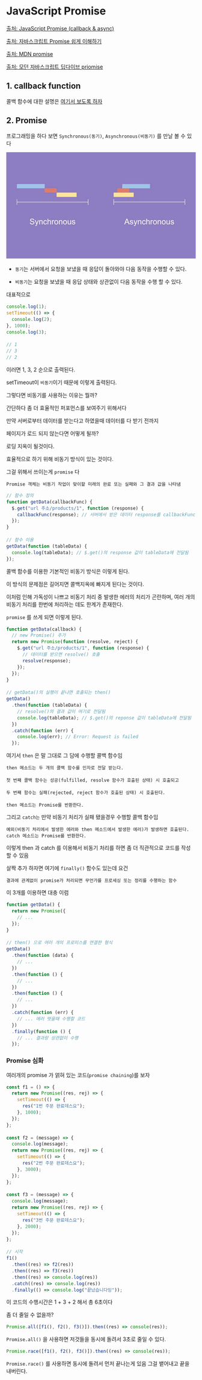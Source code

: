 # JavaScript Promise

[출처: JavaScript Promise (callback & async)](https://www.youtube.com/playlist?list=PLuHgQVnccGMBVQ4ZcIRmcOeu8uktUAbxI)

[출처: 자바스크립트 Promise 쉽게 이해하기](https://joshua1988.github.io/web-development/javascript/promise-for-beginners/)

[출처: MDN promise](https://developer.mozilla.org/ko/docs/Web/JavaScript/Reference/Global_Objects/Promise)

[출처: 모던 자바스크립트 딥다이브 priomise](https://poiemaweb.com/es6-promise)

## 1. callback function

콜백 함수에 대한 설명은 [여기서 보도록 하자](https://github.com/lugia574/diary/blob/main/study/JavaScript/md/2.%20%ED%95%A8%EC%88%98/2.%20callBack/function%2Ccallback.md#3-%EC%BD%9C%EB%B0%B1%EC%9D%B4%EB%9E%80)

## 2. Promise

프로그래밍을 하다 보면 `Synchronous(동기)`, `Asynchronous(비동기)` 를 만날 볼 수 있다

![동기, 비동기](/study/JavaScript/pic/synVSAsyn.jpg)

- `동기`는 서버에서 요청을 보냈을 때 응답이 돌아와야 다음 동작을 수행할 수 있다.

- `비동기`는 요청을 보냈을 때 응답 상태와 상관없이 다음 동작을 수행 할 수 있다.

대표적으로

```js
console.log(1);
setTimeout(() => {
  console.log(2);
}, 1000);
console.log(3);

// 1
// 3
// 2
```

이러면 1, 3, 2 순으로 출력된다.

setTimeout이 `비동기`이기 때문에 이렇게 출력된다.

그렇다면 비동기를 사용하는 이유는 뭘까?

간단하다 좀 더 효율적인 퍼포먼스를 보여주기 위해서다

만약 서버로부터 데이터를 받는다고 하였을때 데이터를 다 받기 전까지

페이지가 로드 되지 않는다면 어떻게 될까?

로딩 지옥이 될것이다.

효율적으로 하기 위해 비동기 방식이 있는 것이다.

그걸 위해서 쓰이는게 `promise` 다

    Promise 객체는 비동기 작업이 맞이할 미래의 완료 또는 실패와 그 결과 값을 나타냄

```js
// 함수 정의
function getData(callbackFunc) {
  $.get("url 주소/products/1", function (response) {
    callbackFunc(response); // 서버에서 받은 데이터 response를 callbackFunc() 함수에 넘겨줌
  });
}

// 함수 이용
getData(function (tableData) {
  console.log(tableData); // $.get()의 response 값이 tableData에 전달됨
});
```

콜백 함수를 이용한 기본적인 비동기 방식은 이렇게 된다.

이 방식의 문제점은 길어지면 콜백지옥에 빠지게 된다는 것이다.

이처럼 인해 가독성이 나쁘고 비동기 처리 중 발생한 에러의 처리가 곤란하며, 여러 개의 비동기 처리를 한번에 처리하는 데도 한계가 존재한다.

`promise` 를 쓰게 되면 이렇게 된다.

```js
function getData(callback) {
  // new Promise() 추가
  return new Promise(function (resolve, reject) {
    $.get("url 주소/products/1", function (response) {
      // 데이터를 받으면 resolve() 호출
      resolve(response);
    });
  });
}

// getData()의 실행이 끝나면 호출되는 then()
getData()
  .then(function (tableData) {
    // resolve()의 결과 값이 여기로 전달됨
    console.log(tableData); // $.get()의 reponse 값이 tableData에 전달됨
  })
  .catch(function (err) {
    console.log(err); // Error: Request is failed
  });
```

여기서 `then` 은 말 그대로 그 담에 수행할 콜백 함수임

    then 메소드는 두 개의 콜백 함수를 인자로 전달 받는다.

    첫 번째 콜백 함수는 성공(fulfilled, resolve 함수가 호출된 상태) 시 호출되고

    두 번째 함수는 실패(rejected, reject 함수가 호출된 상태) 시 호출된다.

    then 메소드는 Promise를 반환한다.

그리고 `catch는` 만약 비동기 처리가 실패 됐을경우 수행할 콜백 함수임

    예외(비동기 처리에서 발생한 에러와 then 메소드에서 발생한 에러)가 발생하면 호출된다. catch 메소드는 Promise를 반환한다.

이렇게 then 과 catch 를 이용해서 비동기 처리를 하면 좀 더 직관적으로 코드를 작성 할 수 있음

살짝 추가 하자면 여기에 `finally()` 함수도 있는데 요건

    결과에 관계없이 promise가 처리되면 무언가를 프로세싱 또는 정리를 수행하는 함수

이 3개를 이용하면 대충 이럼

```js
function getData() {
  return new Promise({
    // ...
  });
}

// then() 으로 여러 개의 프로미스를 연결한 형식
getData()
  .then(function (data) {
    // ...
  })
  .then(function () {
    // ...
  })
  .then(function () {
    // ...
  })
  .catch(function (err) {
    // ... 에러 떳을때 수행할 코드
  })
  .finally(function () {
    // ... 결과랑 상관없이 수행
  });
```

### Promise 심화

여러개의 promise 가 얽혀 있는 코드(`promise chaining`)를 보자

```js
const f1 = () => {
  return new Promise((res, rej) => {
    setTimeout(() => {
      res("1번 주문 완료데스요");
    }, 1000);
  });
};

const f2 = (message) => {
  console.log(message);
  return new Promise((res, rej) => {
    setTimeout(() => {
      res("2번 주문 완료데스요");
    }, 3000);
  });
};

const f3 = (message) => {
  console.log(message);
  return new Promise((res, rej) => {
    setTimeout(() => {
      res("3번 주문 완료데스요");
    }, 2000);
  });
};

// 시작
f1()
  .then((res) => f2(res))
  .then((res) => f3(res))
  .then((res) => console.log(res))
  .catch((res) => console.log(res))
  .finally(() => console.log("끝났습니다잉"));
```

이 코드의 수행시간은 1 + 3 + 2 해서 총 6초이다

좀 더 줄일 수 없을까?

```js
Promise.all([f1(), f2(), f3()]).then((res) => console(res));
```

`Promise.all()` 을 사용하면 저것들을 동시에 돌려서 3초로 줄일 수 있다.

```js
Promise.race([f1(), f2(), f3()]).then((res) => console(res));
```

`Promise.race()` 를 사용하면 동시에 돌려서 먼저 끝나는게 있음 그걸 뱉어내고 끝을 내버린다.
